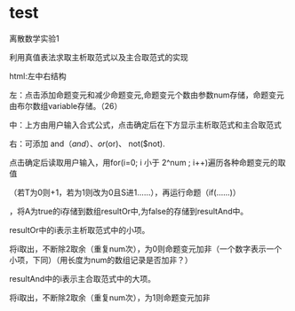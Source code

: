 # test
 离散数学实验1

 利用真值表法求取主析取范式以及主合取范式的实现

html:左中右结构

左：点击添加命题变元和减少命题变元,命题变元个数由参数num存储，命题变元由布尔数组variable存储。（26）

中：上方由用户输入合式公式，点击确定后在下方显示主析取范式和主合取范式

右：可添加 and（$and） 、or($or)、 not($not).



点击确定后读取用户输入，用for(i=0; i 小于 2^num ; i++)遍历各种命题变元的取值

（若T为0则+1，若为1则改为0且S进1……），再运行命题（if(……)）

，将A为true的i存储到数组resultOr中,为false的存储到resultAnd中。

resultOr中的i表示主析取范式中的小项。

将i取出，不断除2取余（重复num次），为0则命题变元加非（一个数字表示一个小项，下同）（用长度为num的数组记录是否加非？）

resultAnd中的i表示主合取范式中的大项。

将i取出，不断除2取余（重复num次），为1则命题变元加非